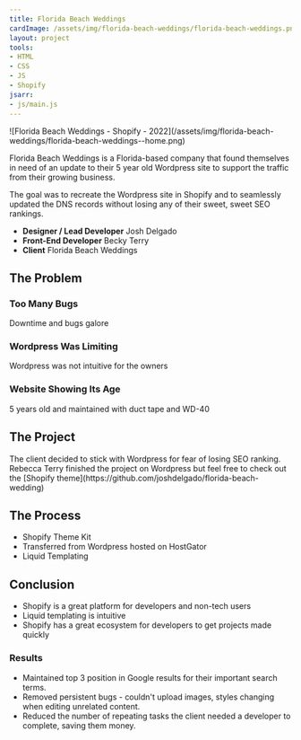 ```yaml
---
title: Florida Beach Weddings
cardImage: /assets/img/florida-beach-weddings/florida-beach-weddings.png
layout: project
tools:
- HTML
- CSS
- JS
- Shopify
jsarr:
- js/main.js
---
```


<section class="project-section">
	<div class="project-section__inner">
		<div class="flex-row flex-row--container">
			<span class="flex-row__column flex-row__column--7 project-section__img" markdown="1">![Florida Beach Weddings - Shopify - 2022](/assets/img/florida-beach-weddings/florida-beach-weddings--home.png)</span>
			<div class="flex-row__column flex-row__column--5 project-section__intro">
				<div>
					<p class="project-section__summary">Florida Beach Weddings is a Florida-based company that found themselves in need of an update to their 5 year old Wordpress site to support the traffic from their growing business.</p>
					<p class="project-section__summary">The goal was to recreate the Wordpress site in Shopify and to seamlessly updated the DNS records without losing any of their sweet, sweet SEO rankings.</p>
				</div>
				<div>
					<ul class="project-section__team">
						<li class="project-section__team-member">
							<strong>Designer / Lead Developer</strong>
							<span>Josh Delgado</span>
						</li>
						<li class="project-section__team-member">
							<strong>Front-End Developer</strong>
							<span>Becky Terry</span>
						</li>
						<li class="project-section__team-member">
							<strong>Client</strong>
							<span>Florida Beach Weddings</span>
						</li>
					</ul>
				</div>
			</div>
		</div>
	</div>
</section>
<section class="project-section">
	<div class="project-section__inner">
		<h2 class="project-section__title">The Problem</h2>
		<div class="flex-row flex-row--container">
			<div class="flex-row__column flex-row__column--6 project-section__problem">
				<div class="blurb">
					<i class="fa fa-bug blurb__icon"></i>
					<h3 class="blurb__title">Too Many Bugs</h3>
					<span class="blurb__text">Downtime and bugs galore</span>
				</div>
				<div class="blurb">
					<i class="fa fa-wordpress blurb__icon"></i>
					<h3 class="blurb__title">Wordpress Was Limiting</h3>
					<span class="blurb__text">Wordpress was not intuitive for the owners</span>
				</div>
				<div class="blurb">
					<i class="fas fa-band-aid blurb__icon"></i>
					<h3 class="blurb__title">Website Showing Its Age</h3>
					<span class="blurb__text">5 years old and maintained with duct tape and WD-40</span>
				</div>
			</div>
		</div>
	</div>
</section>
<section class="project-section">
	<div class="project-section__inner">
		<h2 class="project-section__title">The Project</h2>
		<div class="flex-row flex-row--container">
			<div class="flex-row__column">
				<div class="project-section__mockups">
					<div class="desktop">
						<div class="desktop__screen"></div>
						<div class="desktop__stand"></div>
						<div class="desktop__base"></div>
					</div>
					<div class="tablet">
						<div class="tablet__screen"></div>
					</div>
					<div class="iphone">
						<div class="iphone__screen"></div>
					</div>
				</div>
				<p markdown="1">The client decided to stick with Wordpress for fear of losing SEO ranking. Rebecca Terry finished the project on Wordpress but feel free to check out the [Shopify theme](https://github.com/joshdelgado/florida-beach-wedding)</p>
			</div>
		</div>
	</div>
</section>
<section class="project-section">
	<div class="project-section__inner">
		<h2 class="project-section__title">The Process</h2>
		<div class="monitor"></div>
		<div class="flex-row flex-row--container">
			<div class="flex-row__column">
				<ul>
					<li>Shopify Theme Kit</li> 
					<li>Transferred from Wordpress hosted on HostGator</li>
					<li>Liquid Templating</li>
				</ul>
			</div>
		</div>
	</div>
</section>
<section class="project-section">
	<div class="project-section__inner">
		<h2 class="project-section__title">Conclusion</h2>
		<div class="flex-row flex-row--container">
			<div class="flex-row__column flex-row__column--6 project-section__intro">
				<ul>
					<li>Shopify is a great platform for developers and non-tech users</li> 
					<li>Liquid templating is intuitive</li>
					<li>Shopify has a great ecosystem for developers to get projects made quickly</li>
				</ul>
				<h3>Results</h3>
				<ul>
					<li>Maintained top 3 position in Google results for their important search terms.</li>
					<li>Removed persistent bugs - couldn't upload images, styles changing when editing unrelated content.</li>
					<li>Reduced the number of repeating tasks the client needed a developer to complete, saving them money.</li>
				</ul>
			</div>
		</div>
	</div>
</section>